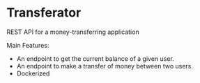 # Transferator
REST API for a money-transferring application

Main Features:
- An endpoint to get the current balance of a given user.
- An endpoint to make a transfer of money between two users.
- Dockerized
